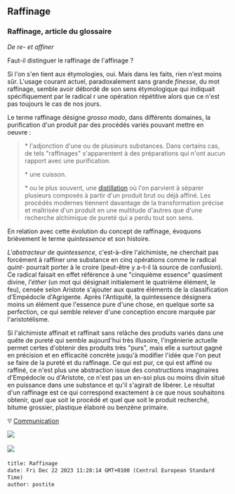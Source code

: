 ## Raffinage
### Raffinage, article du glossaire
 _De re- et affiner_

Faut-il distinguer le raffinage de l'affinage ?

Si l'on s'en tient aux étymologies, oui. Mais dans les faits, rien n'est moins sûr. L'usage courant actuel, paradoxalement sans grande _finesse_, du mot raffinage, semble avoir débordé de son sens étymologique qui indiquait spécifiquement par le radical r une opération répétitive alors que ce n'est pas toujours le cas de nos jours.

Le terme raffinage désigne _grosso modo_, dans différents domaines, la purification d'un produit par des procédés variés pouvant mettre en oeuvre :

> \* l'adjonction d'une ou de plusieurs substances. Dans certains cas, de tels "raffinages" s'apparentent à des préparations qui n'ont aucun rapport avec une purification.
> 
> \* une cuisson.
> 
> \* ou le plus souvent, une [distillation](distillationraffinage.html) où l'on parvient à séparer plusieurs composés à partir d'un produit brut ou déjà affiné. Les procédés modernes tiennent davantage de la transformation précise et maîtrisée d'un produit en une multitude d'autres que d'une recherche alchimique de pureté qui a perdu tout son sens.

En relation avec cette évolution du concept de raffinage, évoquons brièvement le terme _quintessence_ et son histoire.

_L'abstracteur de quintessence_, c'est-à-dire l'alchimiste, ne cherchait pas forcément à raffiner une substance en cinq opérations comme le radical _quint-_ pourrait porter à le croire (peut-être y a-t-il là source de confusion). Ce radical faisait en effet référence à une "cinquième essence" quasiment divine, _l'éther_ (un mot qui désignait initialement le quatrième élément, le feu), censée selon Aristote s'ajouter aux quatre éléments de la classification d'Empédocle d'Agrigente. Après l'Antiquité, la quintessence désignera moins un élément que l'essence pure d'une chose, en quelque sorte sa perfection, ce qui semble relever d'une conception encore marquée par l'aristotélisme.

Si l'alchimiste affinait et raffinait sans relâche des produits variés dans une quête de pureté qui semble aujourd'hui très illusoire, l'ingénierie actuelle permet certes d'obtenir des produits très "purs", mais elle a surtout gagné en précision et en efficacité concrète jusqu'à modifier l'idée que l'on peut se faire de la pureté et du raffinage. Ce qui est pur, ce qui est affiné ou raffiné, ce n'est plus une abstraction issue des constructions imaginaires d'Empédocle ou d'Aristote, ce n'est pas un en-soi plus ou moins divin situé en puissance dans une substance et qu'il s'agirait de libérer. Le résultat d'un raffinage est ce qui correspond exactement à ce que nous souhaitons obtenir, quel que soit le procédé et quel que soit le produit recherché, bitume grossier, plastique élaboré ou benzène primaire.



![](images/flechebas.gif) [Communication](http://www.artrealite.com/annonceurs.htm) 

[![](https://cbonvin.fr/sites/regie.artrealite.com/visuels/campagne1.png)](index-2.html#20131014)

![](https://cbonvin.fr/sites/regie.artrealite.com/visuels/campagne2.png)
```
title: Raffinage
date: Fri Dec 22 2023 11:28:14 GMT+0100 (Central European Standard Time)
author: postite
```
